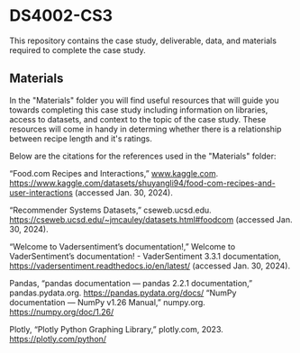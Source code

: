 # DS4002-CS3
This repository contains the case study, deliverable, data, and materials required to complete the case study.
## Materials
In the "Materials" folder you will find useful resources that will guide you towards completing this case study including information on libraries, access to datasets, and context to the topic of the case study. These resources will come in handy in determing whether there is a relationship between recipe length and it's ratings. 


Below are the citations for the references used in the "Materials" folder:

“Food.com Recipes and Interactions,” www.kaggle.com. https://www.kaggle.com/datasets/shuyangli94/food-com-recipes-and-user-interactions
(accessed Jan. 30, 2024).

“Recommender Systems Datasets,” cseweb.ucsd.edu. https://cseweb.ucsd.edu/~jmcauley/datasets.html#foodcom
(accessed Jan. 30, 2024).

“Welcome to Vadersentiment’s documentation!,” Welcome to VaderSentiment’s
documentation! - VaderSentiment 3.3.1 documentation,
https://vadersentiment.readthedocs.io/en/latest/ (accessed Jan. 30, 2024).

Pandas, “pandas documentation — pandas 2.2.1 documentation,” pandas.pydata.org. https://pandas.pydata.org/docs/
“NumPy documentation — NumPy v1.26 Manual,” numpy.org. https://numpy.org/doc/1.26/

Plotly, “Plotly Python Graphing Library,” plotly.com, 2023. https://plotly.com/python/
